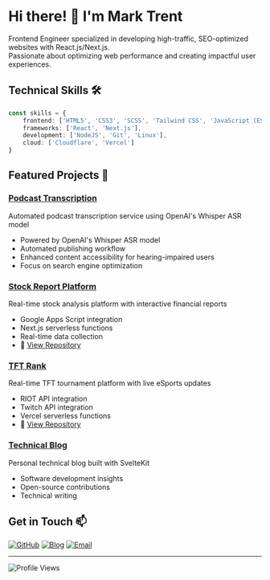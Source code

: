 # Hi there! 👋 I'm Mark Trent

Frontend Engineer specialized in developing high-traffic, SEO-optimized websites with React.js/Next.js.  
Passionate about optimizing web performance and creating impactful user experiences.



## Technical Skills 🛠️

```typescript
const skills = {
    frontend: ['HTML5', 'CSS3', 'SCSS', 'Tailwind CSS', 'JavaScript (ES6+)'],
    frameworks: ['React', 'Next.js'],
    development: ['NodeJS', 'Git', 'Linux'],
    cloud: ['Cloudflare', 'Vercel']
}
```

## Featured Projects 🌟

### [Podcast Transcription](https://www.gooayetranscript.com/)
Automated podcast transcription service using OpenAI's Whisper ASR model
- Powered by OpenAI's Whisper ASR model
- Automated publishing workflow
- Enhanced content accessibility for hearing-impaired users
- Focus on search engine optimization

### [Stock Report Platform](https://jackson-tseng.vercel.app/)
Real-time stock analysis platform with interactive financial reports
- Google Apps Script integration
- Next.js serverless functions
- Real-time data collection
- 📂 [View Repository](https://github.com/sisyphusla/jackson-tseng)

### [TFT Rank](https://tftrank.vercel.app/)
Real-time TFT tournament platform with live eSports updates
- RIOT API integration
- Twitch API integration
- Vercel serverless functions
- 📂 [View Repository](https://github.com/sisyphusla/TFTRank)

### [Technical Blog](https://www.trentbe.dev/)
Personal technical blog built with SvelteKit
- Software development insights
- Open-source contributions
- Technical writing



## Get in Touch 📫

[![GitHub](https://img.shields.io/badge/github-%23121011.svg?style=for-the-badge&logo=github&logoColor=white)](https://github.com/sisyphusla)
[![Blog](https://img.shields.io/badge/Blog-%23FF4088.svg?style=for-the-badge&logo=hugo&logoColor=white)](https://www.trentbe.dev/)
[![Email](https://img.shields.io/badge/Email-D14836?style=for-the-badge&logo=gmail&logoColor=white)](mailto:aple83709@gmail.com)

---

![Profile Views](https://komarev.com/ghpvc/?username=sisyphusla&color=brightgreen)
